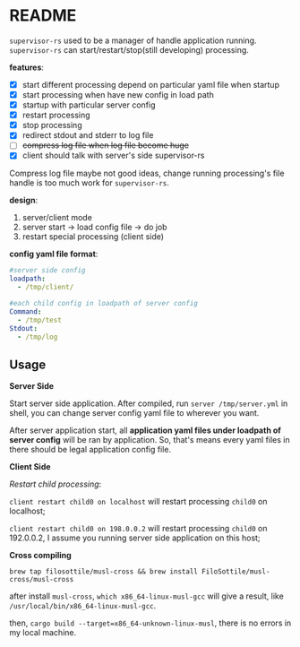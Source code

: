 # README #

`supervisor-rs` used to be a manager of handle application running. `supervisor-rs` can start/restart/stop(still developing) processing.

**features**:

- [x] start different processing depend on particular yaml file when startup
- [x] start processing when have new config in load path
- [x] startup with particular server config
- [x] restart processing
- [x] stop processing
- [x] redirect stdout and stderr to log file
- [ ] ~~compress log file when log file become huge~~
- [x] client should talk with server's side supervisor-rs

Compress log file maybe not good ideas, change running processing's file handle is too much work for `supervisor-rs`. 


**design**:

1. server/client mode
2. server start -> load config file -> do job
3. restart special processing (client side)

**config yaml file format**:

```yaml
#server side config
loadpath:
  - /tmp/client/
```

```yaml
#each child config in loadpath of server config
Command:
  - /tmp/test
Stdout:
  - /tmp/log
```

## Usage ##

**Server Side**

Start server side application. After compiled, run `server /tmp/server.yml` in shell, you can change server config yaml file to wherever you want. 


After server application start, all **application yaml files under loadpath of server config** will be ran by application. So, that's means every yaml files in there should be legal application config file.


**Client Side**

*Restart child processing*:

`client restart child0 on localhost` will restart processing `child0` on localhost;

`client restart child0 on 198.0.0.2` will restart processing `child0` on 192.0.0.2, I assume you running server side application on this host;

**Cross compiling**

`brew tap filosottile/musl-cross && brew install FiloSottile/musl-cross/musl-cross`

after install `musl-cross`, `which x86_64-linux-musl-gcc` will give a result, like `/usr/local/bin/x86_64-linux-musl-gcc`.

then, `cargo build --target=x86_64-unknown-linux-musl`, there is no errors in my local machine.
